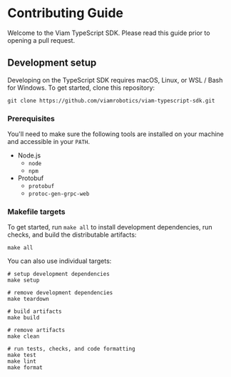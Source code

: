 # Contributing Guide

Welcome to the Viam TypeScript SDK. Please read this guide prior to opening a pull request.

## Development setup

Developing on the TypeScript SDK requires macOS, Linux, or WSL / Bash for Windows. To get started, clone this repository:

```shell
git clone https://github.com/viamrobotics/viam-typescript-sdk.git
```

### Prerequisites

You'll need to make sure the following tools are installed on your machine and accessible in your `PATH`.

- Node.js
  - `node`
  - `npm`
- Protobuf
  - `protobuf`
  - `protoc-gen-grpc-web`

### Makefile targets

To get started, run `make all` to install development dependencies, run checks, and build the distributable artifacts:

```shell
make all
```

You can also use individual targets:

```shell
# setup development dependencies
make setup

# remove development dependencies
make teardown

# build artifacts
make build

# remove artifacts
make clean

# run tests, checks, and code formatting
make test
make lint
make format
```
